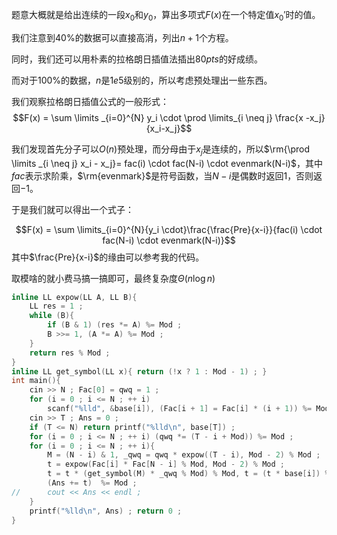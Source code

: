 题意大概就是给出连续的一段$x_0$和$y_0$，算出多项式$F(x)$在一个特定值$x_0'$时的值。

我们注意到$40 \%$的数据可以直接高消，列出$n+1$个方程。

同时，我们还可以用朴素的拉格朗日插值法插出$80pts$的好成绩。

而对于$100 \%$的数据，$n$是$1e5$级别的，所以考虑预处理出一些东西。

我们观察拉格朗日插值公式的一般形式：$$F(x) = \sum \limits _{i=0}^{N} y_i \cdot \prod \limits_{i \neq j} \frac{x -x_j}{x_i-x_j}$$

我们发现首先分子可以$O(n)$预处理，而分母由于$x_j$是连续的，所以$\rm{\prod \limits _{i \neq j} x_i  - x_j}= fac(i) \cdot fac(N-i) \cdot evenmark(N-i)$，其中$fac$表示求阶乘，$\rm{evenmark}$是符号函数，当$N-i$是偶数时返回$1$，否则返回$-1$。

于是我们就可以得出一个式子：

$$F(x) = \sum \limits_{i=0}^{N}{y_i \cdot}\frac{\frac{Pre}{x-i}}{fac(i) \cdot fac(N-i) \cdot evenmark(N-i)}$$其中$\frac{Pre}{x-i}$的缘由可以参考我的代码。

取模啥的就小费马搞一搞即可，最终复杂度$\Theta(n \log n)$

```cpp
inline LL expow(LL A, LL B){
	LL res = 1 ;
	while (B){
		if (B & 1) (res *= A) %= Mod ; 
		B >>= 1, (A *= A) %= Mod ;
	}
	return res % Mod ;
}
inline LL get_symbol(LL x){ return (!x ? 1 : Mod - 1) ; }
int main(){
	cin >> N ; Fac[0] = qwq = 1 ;
	for (i = 0 ; i <= N ; ++ i)
		scanf("%lld", &base[i]), (Fac[i + 1] = Fac[i] * (i + 1)) %= Mod ;
	cin >> T ; Ans = 0 ;
	if (T <= N) return printf("%lld\n", base[T]) ;
	for (i = 0 ; i <= N ; ++ i) (qwq *= (T - i + Mod)) %= Mod ;
	for (i = 0 ; i <= N ; ++ i){
		M = (N - i) & 1, _qwq = qwq * expow((T - i), Mod - 2) % Mod ;
		t = expow(Fac[i] * Fac[N - i] % Mod, Mod - 2) % Mod ; 
		t = t * (get_symbol(M) * _qwq % Mod) % Mod, t = (t * base[i]) % Mod ;
		(Ans += t)  %= Mod ;
//		cout << Ans << endl ;
	}
	printf("%lld\n", Ans) ; return 0 ;
}
```